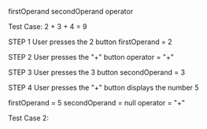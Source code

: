 firstOperand
secondOperand
operator

Test Case: 2 + 3 + 4 = 9

STEP 1
User presses the 2 button
firstOperand = 2

STEP 2
User presses the "+" button
operator = "+"

STEP 3
User presses the 3 button
secondOperand = 3

STEP 4
User presses the "+" button
displays the number 5

firstOperand = 5
secondOperand = null
operator = "+"

Test Case 2:
